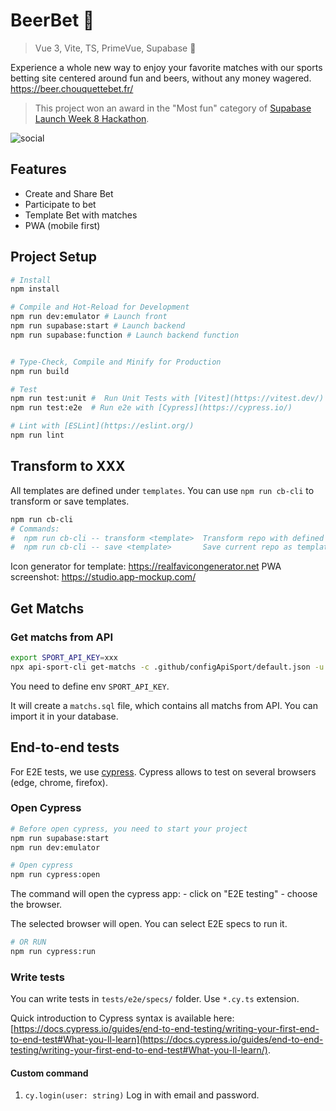 BeerBet 🍻
===

> Vue 3, Vite, TS, PrimeVue, Supabase 💚

Experience a whole new way to enjoy your favorite matches with our sports betting site centered around fun and beers, without any money wagered.
https://beer.chouquettebet.fr/

> This project won an award in the "Most fun" category of [Supabase Launch Week 8 Hackathon](https://supabase.com/blog/launch-week-8-hackathon-winners).


![social](https://github.com/ChouquetteCorp/beerbet/assets/20130405/767813f2-2dd1-4f75-81df-80b717f7b3f1)

## Features 
 - Create and Share Bet
 - Participate to bet
 - Template Bet with matches 
 - PWA (mobile first)


## Project Setup

```sh
# Install
npm install

# Compile and Hot-Reload for Development
npm run dev:emulator # Launch front
npm run supabase:start # Launch backend
npm run supabase:function # Launch backend function


# Type-Check, Compile and Minify for Production
npm run build

# Test
npm run test:unit #  Run Unit Tests with [Vitest](https://vitest.dev/)
npm run test:e2e  # Run e2e with [Cypress](https://cypress.io/)

# Lint with [ESLint](https://eslint.org/)
npm run lint
```


## Transform to XXX

All templates are defined under `templates`. You can use `npm run cb-cli` to transform or save templates.

```sh
npm run cb-cli
# Commands:
#  npm run cb-cli -- transform <template>  Transform repo with defined template
#  npm run cb-cli -- save <template>       Save current repo as template

```

Icon generator for template: https://realfavicongenerator.net
PWA screenshot: https://studio.app-mockup.com/

## Get Matchs

### Get matchs from API


```sh
export SPORT_API_KEY=xxx 
npx api-sport-cli get-matchs -c .github/configApiSport/default.json -u api_id
```
You need to define env `SPORT_API_KEY`.

It will create a `matchs.sql` file, which contains all matchs from API.
You can import it in your database.


## End-to-end tests

For E2E tests, we use [cypress](https://www.cypress.io/).
Cypress allows to test on several browsers (edge, chrome, firefox).


### Open Cypress

```bash
# Before open cypress, you need to start your project 
npm run supabase:start
npm run dev:emulator

# Open cypress
npm run cypress:open
```
The command will open the cypress app:
	- click on "E2E testing"
	- choose the browser.

The selected browser will open. You can select E2E specs to run it.

```sh
# OR RUN
npm run cypress:run
```

### Write tests

You can write tests in `tests/e2e/specs/` folder. Use `*.cy.ts` extension.


Quick introduction to Cypress syntax is available here: [https://docs.cypress.io/guides/end-to-end-testing/writing-your-first-end-to-end-test#What-you-ll-learn](https://docs.cypress.io/guides/end-to-end-testing/writing-your-first-end-to-end-test#What-you-ll-learn/).


#### Custom command

1. `cy.login(user: string)`
Log in with email and password.



